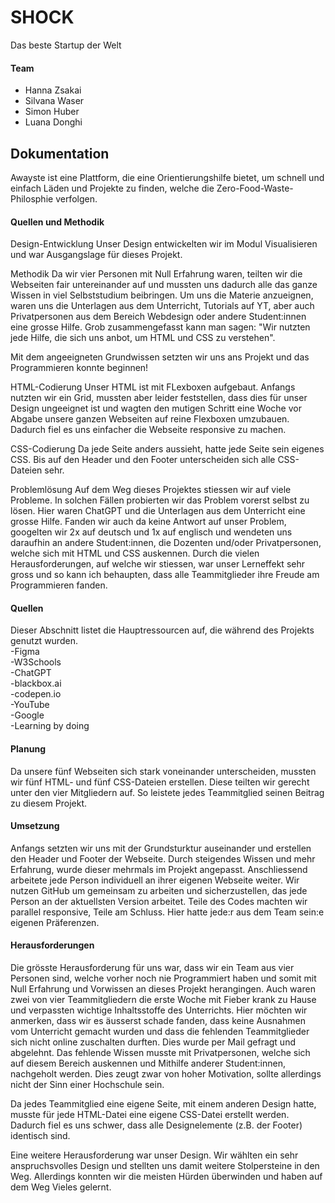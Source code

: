 # SHOCK
 Das beste Startup der Welt 

#### Team 
- Hanna Zsakai
- Silvana Waser
- Simon Huber
- Luana Donghi 

## Dokumentation

Awayste ist eine Plattform, die eine Orientierungshilfe bietet, um schnell und einfach Läden und Projekte zu finden, welche die Zero-Food-Waste-Philosphie verfolgen.

#### Quellen und Methodik

Design-Entwicklung
Unser Design entwickelten wir im Modul Visualisieren und war Ausgangslage für dieses Projekt.

Methodik
Da wir vier Personen mit Null Erfahrung waren, teilten wir die Webseiten fair untereinander auf und mussten uns dadurch alle das ganze Wissen in viel Selbststudium beibringen. Um uns die Materie anzueignen, waren uns die Unterlagen aus dem Unterricht, Tutorials auf YT, aber auch Privatpersonen aus dem Bereich Webdesign oder andere Student:innen eine grosse Hilfe. Grob zusammengefasst kann man sagen: "Wir nutzten jede Hilfe, die sich uns anbot, um HTML und CSS zu verstehen".

Mit dem angeeigneten Grundwissen setzten wir uns ans Projekt und das Programmieren konnte beginnen!

HTML-Codierung
Unser HTML ist mit FLexboxen aufgebaut. Anfangs nutzten wir ein Grid, mussten aber leider feststellen, dass dies für unser Design ungeeignet ist und wagten den mutigen Schritt eine Woche vor Abgabe unsere ganzen Webseiten auf reine Flexboxen umzubauen. Dadurch fiel es uns einfacher die Webseite responsive zu machen.

CSS-Codierung
Da jede Seite anders aussieht, hatte jede Seite sein eigenes CSS. Bis auf den Header und den Footer unterscheiden sich alle CSS-Dateien sehr.

Problemlösung
Auf dem Weg dieses Projektes stiessen wir auf viele Probleme. In solchen Fällen probierten wir das Problem vorerst selbst zu lösen. Hier waren ChatGPT und die Unterlagen aus dem Unterricht eine grosse Hilfe. Fanden wir auch da keine Antwort auf unser Problem, googelten wir 2x auf deutsch und 1x auf englisch und wendeten uns daraufhin an andere Student:innen, die Dozenten und/oder Privatpersonen, welche sich mit HTML und CSS auskennen. Durch die vielen Herausforderungen, auf welche wir stiessen, war unser Lerneffekt sehr gross und so kann ich behaupten, dass alle Teammitglieder ihre Freude am Programmieren fanden.


#### Quellen

Dieser Abschnitt listet die Hauptressourcen auf, die während des Projekts genutzt wurden. <br>
-Figma <br>
-W3Schools <br>
-ChatGPT <br>
-blackbox.ai <br>
-codepen.io <br>
-YouTube <br>
-Google <br>
-Learning by doing <br>


#### Planung
Da unsere fünf Webseiten sich stark voneinander unterscheiden, mussten wir fünf HTML- und fünf CSS-Dateien erstellen. Diese teilten wir gerecht unter den vier Mitgliedern auf. So leistete jedes Teammitglied seinen Beitrag zu diesem Projekt. 

#### Umsetzung
Anfangs setzten wir uns mit der Grundsturktur auseinander und erstellen den Header und Footer der Webseite. Durch steigendes Wissen und mehr Erfahrung, wurde dieser mehrmals im Projekt angepasst. Anschliessend arbeitete jede Person individuell an ihrer eigenen Webseite weiter. Wir nutzen GitHub um gemeinsam zu arbeiten und sicherzustellen, das jede Person an der aktuellsten Version arbeitet. 
Teile des Codes machten wir parallel responsive, Teile am Schluss. Hier hatte jede:r aus dem Team sein:e eigenen Präferenzen.


#### Herausforderungen
Die grösste Herausforderung für uns war, dass wir ein Team aus vier Personen sind, welche vorher noch nie Programmiert haben und somit mit Null Erfahrung und Vorwissen an dieses Projekt herangingen. Auch waren zwei von vier Teammitgliedern die erste Woche mit Fieber krank zu Hause und verpassten wichtige Inhaltsstoffe des Unterrichts. 
Hier möchten wir anmerken, dass wir es äusserst schade fanden, dass keine Ausnahmen vom Unterricht gemacht wurden und dass die fehlenden Teammitglieder sich nicht online zuschalten durften. Dies wurde per Mail gefragt und abgelehnt. Das fehlende Wissen musste mit Privatpersonen, welche sich auf diesem Bereich auskennen und Mithilfe anderer Student:innen, nachgeholt werden. Dies zeugt zwar von hoher Motivation, sollte allerdings nicht der Sinn einer Hochschule sein.

Da jedes Teammitglied eine eigene Seite, mit einem anderen Design hatte, musste für jede HTML-Datei eine eigene CSS-Datei erstellt werden. Dadurch fiel es uns schwer, dass alle Designelemente (z.B. der Footer) identisch sind. 

Eine weitere Herausforderung war unser Design. Wir wählten ein sehr anspruchsvolles Design und stellten uns damit weitere Stolpersteine in den Weg. Allerdings konnten wir die meisten Hürden überwinden und haben auf dem Weg Vieles gelernt. 


